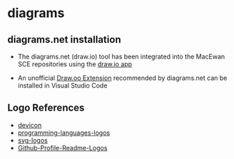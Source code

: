 # diagrams

## diagrams.net installation

* The diagrams.net (draw.io) tool has been integrated into the MacEwan SCE repositories using the [draw.io app](https://github.com/apps/draw-io-app)

* An unofficial [Draw.oo Extension](https://marketplace.visualstudio.com/items?itemName=hediet.vscode-drawio) recommended by diagrams.net can be installed in Visual Studio Code


## Logo References

* [devicon](https://github.com/devicons/devicon)
* [programming-languages-logos](https://github.com/abranhe/programming-languages-logos)
* [svg-logos](https://github.com/detain/svg-logos/)
* [Github-Profile-Readme-Logos](https://github.com/yurijserrano/Github-Profile-Readme-Logos)
